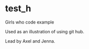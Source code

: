 # test_h

Girls who code example

Used as an illustration of using git hub.

Lead by Axel and Jenna. 


